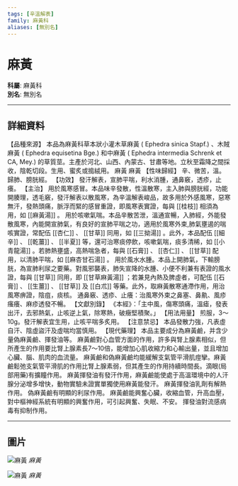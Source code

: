 ```yaml
---
tags: [辛溫解表]
family: 麻黃科
aliases: [無別名]
---
```


# 麻黃

**科屬**: 麻黃科  
**別名**: 無別名  

---

## 詳細資料
【品種來源】
本品為麻黃科草本狀小灌木草麻黃 (
Ephedra sinica
Stapf.) 、木賊麻黃 (
Ephedra equisetina
Bge.) 和中麻黃 (
Ephedra intermedia
Schrenk et CA, Mey.) 的草質莖。主產於河北、山西、內蒙古、甘肅等地。立秋至霜降之間採收，陰乾切段。生用、蜜炙或搗絨用。
麻黃
麻黃
【性味歸經】
辛、微苦，溫。歸肺、膀胱經。
【功效】
發汗解表，宣肺平喘，利水消腫，通鼻竅，透疹，止癢。
【主治】
用於風寒感冒。本品味辛發散，性溫散寒，主入肺與膀胱經，功能開腠理，透毛竅，發汗解表以散風寒，為辛溫解表峻品，故多用於外感風寒，惡寒無汗，發熱頭痛，脈浮而緊的感冒重證，即風寒表實證，每與 [[桂枝]] 相須為用，如 [[麻黃湯]] 。
用於咳嗽氣喘。本品辛散苦泄，溫通宣暢，入肺經，外能發散風寒，內能開宣肺氣，有良好的宣肺平喘之功，適用於風寒外束,肺氣壅遏的喘咳實證，常配伍 [[杏仁]] 、 [[甘草]] 同用，如 [[三拗湯]] 。此外，本品配伍 [[細辛]] 、 [[乾薑]] 、 [[半夏]] 等，還可治寒痰停飲，咳嗽氣喘，痰多清稀，如 [[小青龍湯]] 。若肺熱壅盛，高熱喘急者，每與 [[石膏]] 、 [[杏仁]] 、 [[甘草]] 配用，以清肺平喘，如 [[麻杏甘石湯]] 。
用於風水水腫。本品上開肺氣，下輸膀胱，為宣肺利尿之要藥。對風邪襲表，肺失宣降的水腫、小便不利兼有表證的風水證，每與 [[甘草]] 同用，即 [[甘草麻黃湯]] ；若兼見內熱及脾虛者，可配伍 [[石膏]] 、 [[生薑]] 、 [[甘草]] 及 [[白朮]] 等藥。此外，取麻黃散寒通滯作用，用治風寒痹證，陰疽，痰核。
通鼻竅、透疹、止癢：治風寒外束之鼻塞、鼻鼽、風疹瘙癢、麻疹透發不暢。
【文獻別錄】
《本經》：「主中風，傷寒頭痛，溫瘧，發表出汗，去邪熱氣，止咳逆上氣，除寒熱，破癥堅積聚。」
【用法用量】
煎服，3～10g。發汗解表宜生用，止咳平喘多炙用。
【注意禁忌】
本品發散力強，凡表虛自汗、陰虛盜汗及虛喘均當慎用。
【現代藥理】
本品主要成分為麻黃鹼，并含少量偽麻黃鹼、揮發油等。
麻黃鹼對心血管方面的作用，許多與腎上腺素相似，但所產生的作用要比腎上腺素長7～10倍，能增加心肌收縮力和心輸出量，並且增加心臟、腦、肌肉的血流量。
麻黃鹼和偽麻黃鹼均能緩解支氣管平滑肌痙攣。麻黃鹼鬆弛支氣管平滑肌的作用比腎上腺素弱，但其產生的作用持續時間長。滴眼(局部用藥)有擴瞳作用。
麻黃揮發油有發汗作用，麻黃鹼能使處于高溫環境中的人汗腺分泌增多增快，動物實驗未證實單獨使用麻黃能發汗。
麻黃揮發油乳劑有解熱作用。
偽麻黃鹼有明顯的利尿作用。
麻黃鹼能興奮心臟，收縮血管，升高血壓，對中樞神經系統有明顯的興奮作用，可引起興奮、失眠、不安。
揮發油對流感病毒有抑制作用。

---

## 圖片
![麻黃](https://yibian.hopto.org/pic/yao/mahuang1w.gif)
_麻黃_

![麻黃](https://yibian.hopto.org/pic/yao/mahuang2w.gif)
_麻黃_

